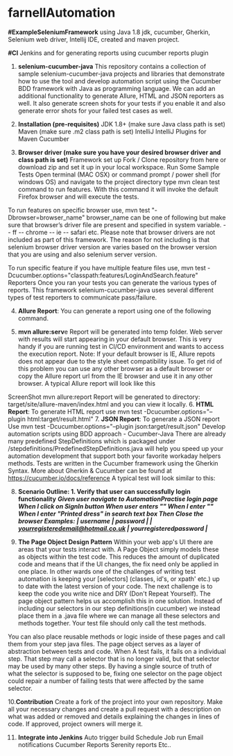 # farnellAutomation

**#ExampleSeleniumFramework** using Java 1.8 jdk, cucumber, Gherkin, Selenium web driver, Intellij IDE, created and maven project.

**#CI**
Jenkins and for generating reports using cucumber reports plugin

1. **selenium-cucumber-java**
This repository contains a collection of sample selenium-cucumber-java projects and libraries that demonstrate how to use the tool and develop automation script using the Cucumber BDD framework with Java as programming language. We can add an additional functionality to generate Allure, HTML and JSON reporters as well. It also generate screen shots for your tests if you enable it and also generate error shots for your failed test cases as well.

2. **Installation (pre-requisites)**
JDK 1.8+ (make sure Java class path is set) Maven (make sure .m2 class path is set) IntelliJ IntelliJ Plugins for Maven Cucumber

3. **Browser driver (make sure you have your desired browser driver and class path is set)**
Framework set up Fork / Clone repository from here or download zip and set it up in your local workspace.
Run Some Sample Tests
Open terminal (MAC OSX) or command prompt / power shell (for windows OS) and navigate to the project directory type mvn clean test command to run features. With this command it will invoke the default Firefox browser and will execute the tests.

To run features on specific browser use, mvn test "-Dbrowser=browser_name" browser_name can be one of following but make sure that browser’s driver file are present and specified in system variable. -- ff -- chrome -- ie -- safari etc. Please note that browser drivers are not included as part of this framework. The reason for not including is that selenium browser driver version are varies based on the browser version that you are using and also selenium server version.

To run specific feature if you have multiple feature files use, mvn test -Dcucumber.options="classpath:features/LoginAndSearch.feature" Reporters Once you ran your tests you can generate the various types of reports. This framework selenium-cucumber-java uses several different types of test reporters to communicate pass/failure.

4. **Allure Report**:
You can generate a report using one of the following command.

5. **mvn allure:serv**e
Report will be generated into temp folder. Web server with results will start appearing in your default browser. This is very handy if you are running test in CI/CD environment and wants to access the execution report. Note: If your default browser is IE, Allure repots does not appear due to the style sheet compatibility issue. To get rid of this problem you can use any other browser as a default browser or copy the Allure report url from the IE browser and use it in any other browser. A typical Allure report will look like this

ScreenShot
mvn allure:report
Report will be generated tо directory: target/site/allure-maven/index.html and you can view it locally.
6. **HTML Report**:
To generate HTML report use mvn test -Dcucumber.options="–plugin html:target/result.html"
7. **JSON Report**:
To generate a JSON report Use mvn test -Dcucumber.options="–plugin json:target/result.json"
Develop automation scripts using BDD approach - Cucumber-Java
There are already many predefined StepDefinitions which is packaged under /stepdefinitions/PredefinedStepDefinitions.java will help you speed up your automation development that support both your favorite workaday helpers methods.
Tests are written in the Cucumber framework using the Gherkin Syntax. More about Gherkin & Cucumber can be found at https://cucumber.io/docs/reference A typical test will look similar to this:

8. **Scenario Outline: 1. Verify that user can successfully login functionality**
**_Given user navigate to AutomationPractise login page
When I click on SignIn button
When user enters "<username>"
When I enter "<password>"
When I enter "Printed dress" in search text box
Then Close the browser 
    Examples:
  | username | password |
  | yourregisteredemail@hotmail.co.uk | yourregisteredpassword |_**
    
9. **The Page Object Design Pattern**
Within your web app's UI there are areas that your tests interact with. A Page Object simply models these as objects within the test code. This reduces the amount of duplicated code and means that if the UI changes, the fix need only be applied in one place. In other wards one of the challenges of writing test automation is keeping your [selectors] (classes, id's, or xpath' etc.) up to date with the latest version of your code. The next challenge is to keep the code you write nice and DRY (Don't Repeat Yourself). The page object pattern helps us accomplish this in one solution. Instead of including our selectors in our step definitions(in cucumber) we instead place them in a .java file where we can manage all these selectors and methods together. Your test file should only call the test methods.

You can also place reusable methods or logic inside of these pages and call them from your step java files. The page object serves as a layer of abstraction between tests and code. When A test fails, it fails on a individual step. That step may call a selector that is no longer valid, but that selector may be used by many other steps. By having a single source of truth of what the selector is supposed to be, fixing one selector on the page object could repair a number of failing tests that were affected by the same selector.

10.**Contribution**
Create a fork of the project into your own repository. Make all your necessary changes and create a pull request with a description on what was added or removed and details explaining the changes in lines of code. If approved, project owners will merge it.

11. **Integrate into Jenkins**
Auto trigger build
Schedule Job run
Email notifications
Cucumber Reports 
Serenity reports
Etc..
